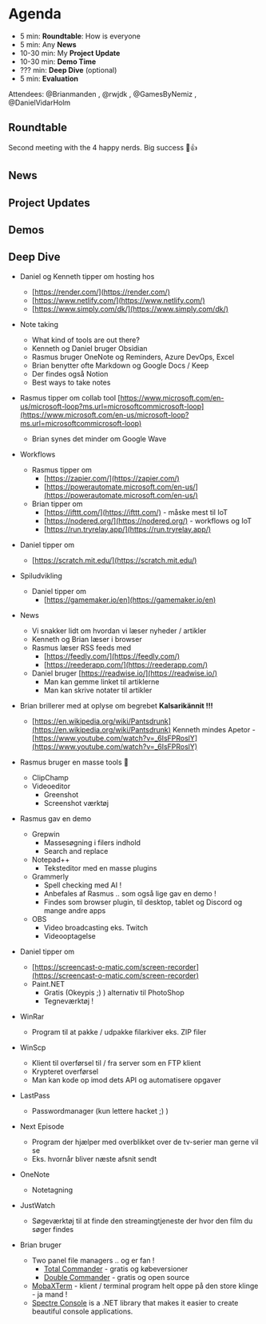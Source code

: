 # Agenda

- 5 min: **Roundtable**: How is everyone
- 5 min: Any **News**
- 10-30 min: My **Project Update**
- 10-30 min: **Demo Time**
- ??? min: **Deep Dive** (optional)
- 5 min: **Evaluation**

Attendees: @Brianmanden , @rwjdk , @GamesByNemiz , @DanielVidarHolm

## Roundtable

Second meeting with the 4 happy nerds. Big success 🙂👍

## News

## Project Updates

## Demos

## Deep Dive

- Daniel og Kenneth tipper om hosting hos
  - [https://render.com/](https://render.com/)
  - [https://www.netlify.com/](https://www.netlify.com/)
  - [https://www.simply.com/dk/](https://www.simply.com/dk/)
- Note taking
  - What kind of tools are out there?
  - Kenneth og Daniel bruger Obsidian
  - Rasmus bruger OneNote og Reminders, Azure DevOps, Excel
  - Brian benytter ofte Markdown og Google Docs / Keep
  - Der findes også Notion
  - Best ways to take notes

- Rasmus tipper om collab tool
[https://www.microsoft.com/en-us/microsoft-loop?ms.url=microsoftcommicrosoft-loop](https://www.microsoft.com/en-us/microsoft-loop?ms.url=microsoftcommicrosoft-loop)
  - Brian synes det minder om Google Wave
- Workflows
  - Rasmus tipper om
    - [https://zapier.com/](https://zapier.com/)
    - [https://powerautomate.microsoft.com/en-us/](https://powerautomate.microsoft.com/en-us/)
  - Brian tipper om
    - [https://ifttt.com/](https://ifttt.com/) - måske mest til IoT
    - [https://nodered.org/](https://nodered.org/) - workflows og IoT
    - [https://run.tryrelay.app/](https://run.tryrelay.app/)
- Daniel tipper om
  - [https://scratch.mit.edu/](https://scratch.mit.edu/)
- Spiludvikling
  - Daniel tipper om
    - [https://gamemaker.io/en](https://gamemaker.io/en)
- News
  - Vi snakker lidt om hvordan vi læser nyheder / artikler
  - Kenneth og Brian læser i browser
  - Rasmus læser RSS feeds med
    - [https://feedly.com/](https://feedly.com/)
    - [https://reederapp.com/](https://reederapp.com/)
  - Daniel bruger [https://readwise.io/](https://readwise.io/)
    - Man kan gemme linket til artiklerne
    - Man kan skrive notater til artikler
- Brian brillerer med at oplyse om begrebet **Kalsarikännit !!!**
  - [https://en.wikipedia.org/wiki/Pantsdrunk](https://en.wikipedia.org/wiki/Pantsdrunk)
Kenneth mindes Apetor - [https://www.youtube.com/watch?v=_6IsFPRoslY](https://www.youtube.com/watch?v=_6IsFPRoslY)
- Rasmus bruger en masse tools 🙂
  - ClipChamp
  - Videoeditor
    - Greenshot
    - Screenshot værktøj
- Rasmus gav en demo
  - Grepwin
    - Massesøgning i filers indhold
    - Search and replace
  - Notepad++
    - Teksteditor med en masse plugins
  - Grammerly
    - Spell checking med AI !
    - Anbefales af Rasmus .. som også lige gav en demo !
    - Findes som browser plugin, til desktop, tablet og Discord og mange andre apps
  - OBS
    - Video broadcasting eks. Twitch
    - Videooptagelse
- Daniel tipper om
  - [https://screencast-o-matic.com/screen-recorder](https://screencast-o-matic.com/screen-recorder)
  - Paint.NET
    - Gratis (Okeypis ;) ) alternativ til PhotoShop
    - Tegneværktøj !
- WinRar
  - Program til at pakke / udpakke filarkiver eks. ZIP filer
- WinScp
  - Klient til overførsel til / fra server som en FTP klient
  - Krypteret overførsel
  - Man kan kode op imod dets API og automatisere opgaver
- LastPass
  - Passwordmanager (kun lettere hacket ;) )
- Next Episode
  - Program der hjælper med overblikket over de tv-serier man gerne vil se
  - Eks. hvornår bliver næste afsnit sendt
- OneNote
  - Notetagning
- JustWatch
  - Søgeværktøj til at finde den streamingtjeneste der hvor den film du søger findes
- Brian bruger
  - Two panel file managers .. og er fan !
    - [Total Commander](https://www.ghisler.com/) - gratis og købeversioner
    - [Double Commander](https://doublecmd.sourceforge.io/) - gratis og open source
  - [MobaXTerm](https://mobaxterm.mobatek.net/) - klient / terminal program helt oppe på den store klinge - ja mand !
  - [Spectre Console](https://spectreconsole.net/) is a .NET library that makes it easier to create beautiful console applications.
